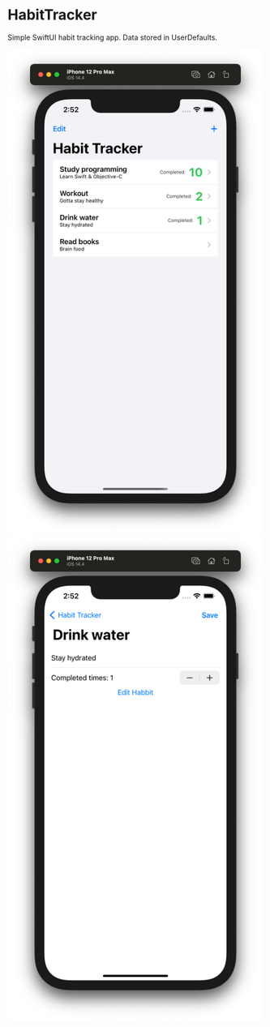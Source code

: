 # HabitTracker
Simple SwiftUI habit tracking app. Data stored in UserDefaults.

![alt text](https://github.com/vwf12/HabitTracker/blob/master/Screenshots/Screenshot1.png)
![alt text](https://github.com/vwf12/HabitTracker/blob/master/Screenshots/Screenshot2.png)

